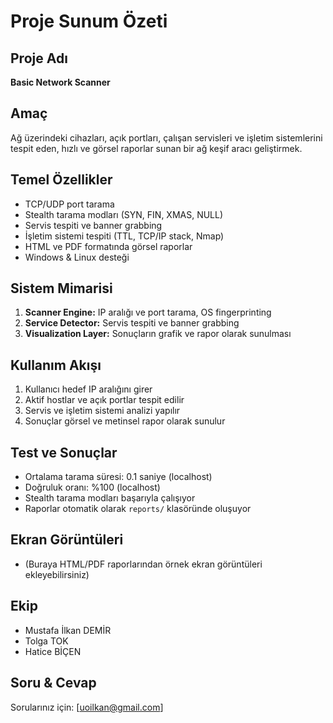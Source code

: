 # Proje Sunum Özeti

## Proje Adı
**Basic Network Scanner**

## Amaç
Ağ üzerindeki cihazları, açık portları, çalışan servisleri ve işletim sistemlerini tespit eden, hızlı ve görsel raporlar sunan bir ağ keşif aracı geliştirmek.

## Temel Özellikler
- TCP/UDP port tarama
- Stealth tarama modları (SYN, FIN, XMAS, NULL)
- Servis tespiti ve banner grabbing
- İşletim sistemi tespiti (TTL, TCP/IP stack, Nmap)
- HTML ve PDF formatında görsel raporlar
- Windows & Linux desteği

## Sistem Mimarisi
1. **Scanner Engine:** IP aralığı ve port tarama, OS fingerprinting
2. **Service Detector:** Servis tespiti ve banner grabbing
3. **Visualization Layer:** Sonuçların grafik ve rapor olarak sunulması

## Kullanım Akışı
1. Kullanıcı hedef IP aralığını girer
2. Aktif hostlar ve açık portlar tespit edilir
3. Servis ve işletim sistemi analizi yapılır
4. Sonuçlar görsel ve metinsel rapor olarak sunulur

## Test ve Sonuçlar
- Ortalama tarama süresi: 0.1 saniye (localhost)
- Doğruluk oranı: %100 (localhost)
- Stealth tarama modları başarıyla çalışıyor
- Raporlar otomatik olarak `reports/` klasöründe oluşuyor

## Ekran Görüntüleri
- (Buraya HTML/PDF raporlarından örnek ekran görüntüleri ekleyebilirsiniz)

## Ekip
- Mustafa İlkan DEMİR
- Tolga TOK
- Hatice BİÇEN

## Soru & Cevap
Sorularınız için: [uoilkan@gmail.com] 